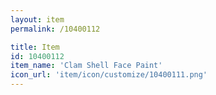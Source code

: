 ```yaml
---
layout: item
permalink: /10400112

title: Item
id: 10400112
item_name: 'Clam Shell Face Paint'
icon_url: 'item/icon/customize/10400111.png'
---
```

